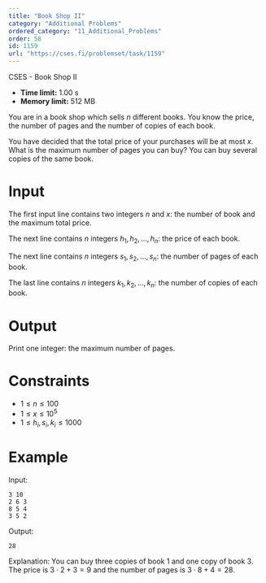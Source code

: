 ```yaml
---
title: "Book Shop II"
category: "Additional Problems"
ordered_category: "11_Additional_Problems"
order: 58
id: 1159
url: "https://cses.fi/problemset/task/1159"
---
```


CSES - Book Shop II

  * **Time limit:** 1.00 s
  * **Memory limit:** 512 MB

You are in a book shop which sells $n$ different books. You know the price,
the number of pages and the number of copies of each book.

You have decided that the total price of your purchases will be at most $x$.
What is the maximum number of pages you can buy? You can buy several copies of
the same book.

# Input

The first input line contains two integers $n$ and $x$: the number of book and
the maximum total price.

The next line contains $n$ integers $h_1,h_2,\ldots,h_n$: the price of each
book.

The next line contains $n$ integers $s_1,s_2,\ldots,s_n$: the number of pages
of each book.

The last line contains $n$ integers $k_1,k_2,\ldots,k_n$: the number of copies
of each book.

# Output

Print one integer: the maximum number of pages.

# Constraints

  * $1 \le n \le 100$
  * $1 \le x \le 10^5$
  * $1 \le h_i, s_i, k_i \le 1000$

# Example

Input:

    
    
    3 10
    2 6 3
    8 5 4
    3 5 2
    

Output:

    
    
    28
    

Explanation: You can buy three copies of book 1 and one copy of book 3. The
price is $3 \cdot 2 + 3 = 9$ and the number of pages is $3 \cdot 8 + 4 = 28$.

